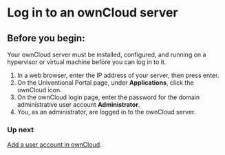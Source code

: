 Log in to an ownCloud server
====================

Before you begin: 
---------------------

Your ownCloud server must be installed, configured, and running on a hypervisor or virtual machine before you can log in to it.

1. In a web browser, enter the IP address of your server, then press enter.
2. On the Univentional Portal page, under **Applications**, click the ownCloud icon.
3. On the ownCloud login page, enter the password for the domain administrative user account **Administrator**.
4. You, as an administrator, are logged in to the ownCloud server.

### Up next

[Add a user account in ownCloud](Add_a_user_account_in_ownCloud.html).
